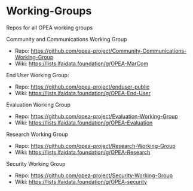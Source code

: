 # Working-Groups
Repos for all OPEA working groups

Community and Communications Working Group
* Repo: https://github.com/opea-project/Community-Communications-Working-Group
* Wiki: https://lists.lfaidata.foundation/g/OPEA-MarCom

End User Working Group:
* Repo: https://github.com/opea-project/enduser-public
* Wiki: https://lists.lfaidata.foundation/g/OPEA-End-User

Evaluation Working Group 
* Repo: https://github.com/opea-project/Evaluation-Working-Group
* Wiki: https://lists.lfaidata.foundation/g/OPEA-Evaluation

Research Working Group
* Repo: https://github.com/opea-project/Research-Working-Group
* Wiki: https://lists.lfaidata.foundation/g/OPEA-Research

Security Working Group
* Repo: https://github.com/opea-project/Security-Working-Group
* Wiki: https://lists.lfaidata.foundation/g/OPEA-security


